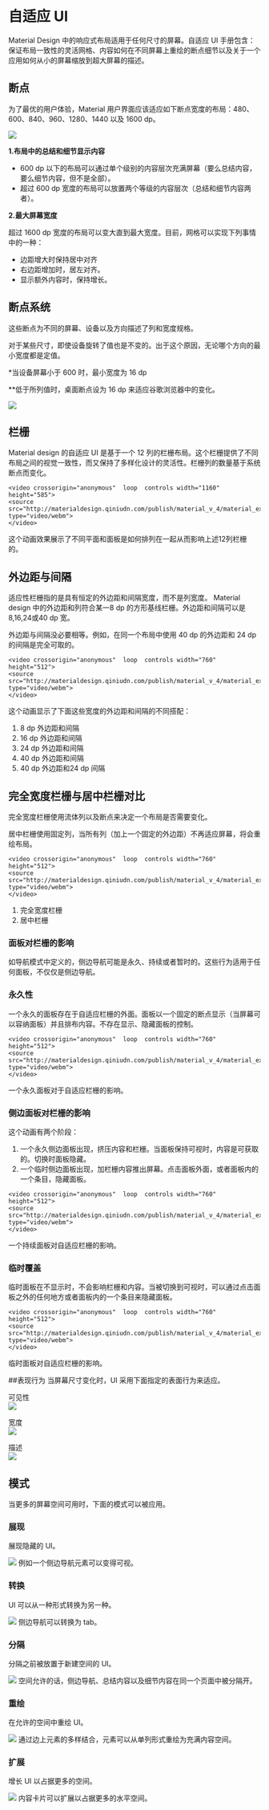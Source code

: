# 自适应 UI
Material Design 中的响应式布局适用于任何尺寸的屏幕。自适应 UI 手册包含：保证布局一致性的灵活网格、内容如何在不同屏幕上重绘的断点细节以及关于一个应用如何从小的屏幕缩放到超大屏幕的描述。

## 断点
为了最优的用户体验，Material 用户界面应该适应如下断点宽度的布局：480、600、840、960、1280、1440 以及 1600 dp。

![](https://github.com/zhaochong/material-design/blob/master/images/5_1.png)

**1.布局中的总结和细节显示内容**

- 600 dp 以下的布局可以通过单个级别的内容层次充满屏幕（要么总结内容，要么细节内容，但不是全部）。
- 超过 600 dp 宽度的布局可以放置两个等级的内容层次（总结和细节内容两者）。

**2.最大屏幕宽度**

超过 1600 dp 宽度的布局可以变大直到最大宽度。目前，网格可以实现下列事情中的一种：
- 边距增大时保持居中对齐
- 右边距增加时，居左对齐。
- 显示额外内容时，保持增长。

## 断点系统
这些断点为不同的屏幕、设备以及方向描述了列和宽度规格。

对于某些尺寸，即使设备旋转了值也是不变的。出于这个原因，无论哪个方向的最小宽度都是定值。

*当设备屏幕小于 600 时，最小宽度为 16 dp

**低于所列值时，桌面断点设为 16 dp 来适应谷歌浏览器中的变化。

![](https://github.com/zhaochong/material-design/blob/master/images/5_2.png)

## 栏栅
Material design 的自适应 UI 是基于一个 12 列的栏栅布局。这个栏栅提供了不同布局之间的视觉一致性，而又保持了多样化设计的灵活性。栏栅列的数量基于系统断点而变化。

```
<video crossorigin="anonymous"  loop  controls width="1160" height="585">
<source src="http://materialdesign.qiniudn.com/publish/material_v_4/material_ext_publish/0B0nwUo5pqvmAZ3hsemplb3k0S00/layout_adaptiveUI_grid_01_hero.webm" type="video/webm">
</video>
```
这个动画效果展示了不同平面和面板是如何排列在一起从而影响上述12列栏栅的。

## 外边距与间隔
适应性栏栅指的是具有恒定的外边距和间隔宽度，而不是列宽度。 Material design 中的外边距和列符合某一8 dp 的方形基线栏栅。外边距和间隔可以是8,16,24或40 dp 宽。

外边距与间隔没必要相等。例如，在同一个布局中使用 40 dp 的外边距和 24 dp 的间隔是完全可取的。

```
<video crossorigin="anonymous"  loop  controls width="760" height="512">
<source src="http://materialdesign.qiniudn.com/publish/material_v_4/material_ext_publish/0B0nwUo5pqvmATEhhSmstQnNLek0/layout_adaptiveUI_grid_02_margins.webm" type="video/webm">
</video>
```
这个动画显示了下面这些宽度的外边距和间隔的不同搭配：

1. 8 dp 外边距和间隔
2. 16 dp 外边距和间隔
3. 24 dp 外边距和间隔
4. 40 dp 外边距和间隔
5. 40 dp 外边距和24 dp 间隔

## 完全宽度栏栅与居中栏栅对比
完全宽度栏栅使用流体列以及断点来决定一个布局是否需要变化。

居中栏栅使用固定列，当所有列（加上一个固定的外边距）不再适应屏幕，将会重绘布局。
```
<video crossorigin="anonymous"  loop  controls width="760" height="512">
<source src="http://materialdesign.qiniudn.com/publish/material_v_4/material_ext_publish/0B0nwUo5pqvmAZ1ptYWI2ZEc4czQ/layout_adaptiveUI_grid_03_width.webm" type="video/webm">
</video>
```

1. 完全宽度栏栅
2. 居中栏栅

### 面板对栏栅的影响
如导航模式中定义的，侧边导航可能是永久、持续或者暂时的。这些行为适用于任何面板，不仅仅是侧边导航。

### 永久性
一个永久的面板存在于自适应栏栅的外面。面板以一个固定的断点显示（当屏幕可以容纳面板）并且排布内容。不存在显示、隐藏面板的控制。

```
<video crossorigin="anonymous"  loop  controls width="760" height="512">
<source src="http://materialdesign.qiniudn.com/publish/material_v_4/material_ext_publish/0B0nwUo5pqvmAUGNyT2dNT1AwV2M/layout_adaptiveUI_grid_04_behaviorPermanent.webm" type="video/webm">
</video>
```
一个永久面板对于自适应栏栅的影响。

### 侧边面板对栏栅的影响
这个动画有两个阶段：  

1. 一个永久侧边面板出现，挤压内容和栏栅。当面板保持可视时，内容是可获取的。切换时面板隐藏。
2. 一个临时侧边面板出现，加栏栅内容推出屏幕。点击面板外面，或者面板内的一个条目，隐藏面板。

```
<video crossorigin="anonymous"  loop  controls width="760" height="512">
<source src="http://materialdesign.qiniudn.com/publish/material_v_4/material_ext_publish/0B0nwUo5pqvmAV0RFaV9jWEd4c1k/layout_adaptiveUI_grid_05_behaviorSqueezePush.webm" type="video/webm">
</video>
```
一个持续面板对自适应栏栅的影响。


### 临时覆盖
临时面板在不显示时，不会影响栏栅和内容。当被切换到可视时，可以通过点击面板之外的任何地方或者面板内的一个条目来隐藏面板。

```
<video crossorigin="anonymous"  loop  controls width="760" height="512">
<source src="http://materialdesign.qiniudn.com/publish/material_v_4/material_ext_publish/0B0nwUo5pqvmAY2dNZUVlZnJmT28/layout_adaptiveUI_grid_06_behaviorOverlay.webm" type="video/webm">
</video>
```
临时面板对自适应栏栅的影响。

##表现行为
当屏幕尺寸变化时，UI 采用下面指定的表面行为来适应。

可见性  
![](https://github.com/zhaochong/material-design/blob/master/images/5_4.png)

宽度  
![](https://github.com/zhaochong/material-design/blob/master/images/5_5.png)

描述  
![](https://github.com/zhaochong/material-design/blob/master/images/5_6.png)

## 模式
当更多的屏幕空间可用时，下面的模式可以被应用。

### 展现
展现隐藏的 UI。

![](https://github.com/zhaochong/material-design/blob/master/images/5_7.png)
例如一个侧边导航元素可以变得可视。

### 转换
UI 可以从一种形式转换为另一种。

![](https://github.com/zhaochong/material-design/blob/master/images/5_8.png)
侧边导航可以转换为 tab。

### 分隔
分隔之前被放置于新建空间的 UI。

![](https://github.com/zhaochong/material-design/blob/master/images/5_9.png)
空间允许的话，侧边导航、总结内容以及细节内容在同一个页面中被分隔开。

### 重绘
在允许的空间中重绘 UI。

![](https://github.com/zhaochong/material-design/blob/master/images/5_10.png)
通过边上元素的多样结合，元素可以从单列形式重绘为充满内容空间。

### 扩展
增长 UI 以占据更多的空间。

![](https://github.com/zhaochong/material-design/blob/master/images/5_11.png)
内容卡片可以扩展以占据更多的水平空间。


